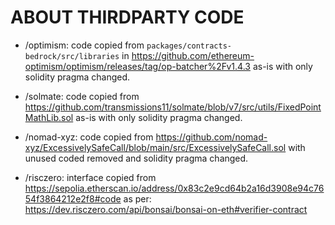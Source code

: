 # ABOUT THIRDPARTY CODE

- /optimism: code copied from `packages/contracts-bedrock/src/libraries` in https://github.com/ethereum-optimism/optimism/releases/tag/op-batcher%2Fv1.4.3 as-is with only solidity pragma changed.

- /solmate: code copied from https://github.com/transmissions11/solmate/blob/v7/src/utils/FixedPointMathLib.sol as-is with only solidity pragma changed.

- /nomad-xyz: code copied from https://github.com/nomad-xyz/ExcessivelySafeCall/blob/main/src/ExcessivelySafeCall.sol with unused coded removed and solidity pragma changed.

- /risczero: interface copied from https://sepolia.etherscan.io/address/0x83c2e9cd64b2a16d3908e94c7654f3864212e2f8#code as per: https://dev.risczero.com/api/bonsai/bonsai-on-eth#verifier-contract

